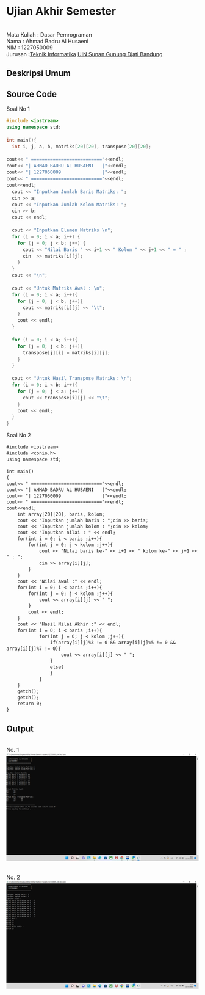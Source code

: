# Ujian Akhir Semester 
<br>Mata Kuliah 	: Dasar Pemrograman
<br> Nama	        : Ahmad Badru Al Husaeni
<br>NIM		        :	1227050009
<br>Jurusan	    	:[Teknik Informatika](http://if.uinsgd.ac.id/) [UIN Sunan Gunung Djati Bandung](https://uinsgd.ac.id/) 

## Deskripsi Umum

## Source Code
Soal No 1
```cpp
#include <iostream>
using namespace std;

int main(){
  int i, j, a, b, matriks[20][20], transpose[20][20];

cout<< " =========================="<<endl;
cout<< "| AHMAD BADRU AL HUSAENI   |"<<endl;
cout<< "| 1227050009               |"<<endl;
cout<< " =========================="<<endl;
cout<<endl;
  cout << "Inputkan Jumlah Baris Matriks: ";
  cin >> a;
  cout << "Inputkan Jumlah Kolom Matriks: ";
  cin >> b;
  cout << endl;

  cout << "Inputkan Elemen Matriks \n";
  for (i = 0; i < a; i++) {
    for (j = 0; j < b; j++) {
      cout << "Nilai Baris " << i+1 << " Kolom " << j+1 << " = " ;
	  cin  >> matriks[i][j];
    }
  }
  cout << "\n";

  cout << "Untuk Matriks Awal : \n";
  for (i = 0; i < a; i++){
    for (j = 0; j < b; j++){
      cout << matriks[i][j] << "\t";
    }
    cout << endl;
  }
   
  for (i = 0; i < a; i++){
    for (j = 0; j < b; j++){
      transpose[j][i] = matriks[i][j];
    }
  }

  cout << "Untuk Hasil Transpose Matriks: \n";
  for (i = 0; i < b; i++){
    for (j = 0; j < a; j++){
      cout << transpose[i][j] << "\t";
    }
    cout << endl;
  }
}
```
Soal No 2
```ccp
#include <iostream>
#include <conio.h>
using namespace std;

int main()
{
cout<< " =========================="<<endl;
cout<< "| AHMAD BADRU AL HUSAENI   |"<<endl;
cout<< "| 1227050009               |"<<endl;
cout<< " =========================="<<endl;
cout<<endl;
    int array[20][20], baris, kolom;
    cout << "Inputkan jumlah baris : ";cin >> baris;
    cout << "Inputkan jumlah kolom : ";cin >> kolom;
    cout << "Inputkan nilai : " << endl;
    for(int i = 0; i < baris ;i++){
        for(int j = 0; j < kolom ;j++){
            cout << "Nilai baris ke-" << i+1 << " kolom ke-" << j+1 << " : ";
            cin >> array[i][j];
        }
    }
    cout << "Nilai Awal :" << endl;
    for(int i = 0; i < baris ;i++){
        for(int j = 0; j < kolom ;j++){
            cout << array[i][j] << " ";
        }
        cout << endl;
    }
    cout << "Hasil Nilai Akhir :" << endl;
    for(int i = 0; i < baris ;i++){
            for(int j = 0; j < kolom ;j++){
                if(array[i][j]%3 != 0 && array[i][j]%5 != 0 && array[i][j]%7 != 0){
                    cout << array[i][j] << " ";
                }
                else{
                }
            }
    }
    getch();
    getch();
    return 0;
}
```

## Output
<br> No. 1 <br>
<img src= "https://github.com/AhmadBadruAlHusaeni/UASahmadbadrualhusaeni/blob/main/2022-12-22%20(1).png">

<br> No. 2 <br>
<img src= "https://github.com/AhmadBadruAlHusaeni/UASahmadbadrualhusaeni/blob/main/2022-12-22%20(2).png">
